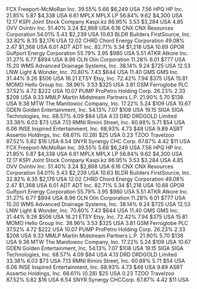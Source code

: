 
FCX	Freeport-McMoRan Inc.		39.55%	5.66	$6,249	USA	7.56
HPQ	HP Inc.		21.85%	5.87	$4,338	USA	6.61
MPLX	MPLX LP		56.84%	9.62	$4,300	USA	12.17
KSPI	Joint Stock Company Kaspi.kz		86.95%	3.53	$3,284	USA	4.85
OVV	Ovintiv Inc.		51.40%	3.24	$2,868	USA	6.16
CNX	CNX Resources Corporation		54.01%	5.43	$2,239	USA	10.63
BLDR	Builders FirstSource, Inc.		32.82%	8.35	$2,176	USA	12.02
CHRD	Chord Energy Corporation		49.08%	2.47	$1,368	USA	6.01
ADT	ADT Inc.		82.71%	5.34	$1,218	USA	10.69
GPOR	Gulfport Energy Corporation		55.79%	3.95	$980	USA	5.51
ATKR	Atkore Inc.		31.27%	6.77	$894	USA	8.96
OLN	Olin Corporation		11.28%	6.01	$777	USA	15.20
WMS	Advanced Drainage Systems, Inc.		38.14%	9.24	$725	USA	12.53
LNW	Light & Wonder, Inc.		70.80%	7.43	$644	USA	11.40
GMS	GMS Inc.		31.44%	9.26	$506	USA	16.21
ETSY	Etsy, Inc.		72.42%	7.94	$375	USA	15.81
MOMO	Hello Group Inc.		38.96%	3.53	$325	USA	3.81
GSM	Ferroglobe PLC		37.52%	4.72	$222	USA	10.07
PUMP	ProPetro Holding Corp.		26.23%	2.33	$208	USA	9.33
MMLP	Martin Midstream Partners L.P.		21.90%	5.70	$138	USA	9.38
MTW	The Manitowoc Company, Inc.		17.22%	5.24	$109	USA	10.67
GDEN	Golden Entertainment, Inc.		54.13%	7.07	$108	USA	19.15
SIGA	SIGA Technologies, Inc.		68.57%	4.09	$84	USA	4.13
DRD	DRDGOLD Limited		33.38%	6.03	$73	USA	7.13
RMNI	Rimini Street, Inc.		60.88%	5.71	$54	USA	6.06
INSE	Inspired Entertainment, Inc.		68.93%	4.73	$48	USA	9.89
ASRT	Assertio Holdings, Inc.		68.61%	(0.28)	$25	USA	0.23
TZOO	Travelzoo		87.52%	5.82	$16	USA	6.54
SNYR	Synergy CHC Corp.		67.87%	4.42	$11	USA	
FCX	Freeport-McMoRan Inc.		39.55%	5.66	$6,249	USA	7.56
HPQ	HP Inc.		21.85%	5.87	$4,338	USA	6.61
MPLX	MPLX LP		56.84%	9.62	$4,300	USA	12.17
KSPI	Joint Stock Company Kaspi.kz		86.95%	3.53	$3,284	USA	4.85
OVV	Ovintiv Inc.		51.40%	3.24	$2,868	USA	6.16
CNX	CNX Resources Corporation		54.01%	5.43	$2,239	USA	10.63
BLDR	Builders FirstSource, Inc.		32.82%	8.35	$2,176	USA	12.02
CHRD	Chord Energy Corporation		49.08%	2.47	$1,368	USA	6.01
ADT	ADT Inc.		82.71%	5.34	$1,218	USA	10.69
GPOR	Gulfport Energy Corporation		55.79%	3.95	$980	USA	5.51
ATKR	Atkore Inc.		31.27%	6.77	$894	USA	8.96
OLN	Olin Corporation		11.28%	6.01	$777	USA	15.20
WMS	Advanced Drainage Systems, Inc.		38.14%	9.24	$725	USA	12.53
LNW	Light & Wonder, Inc.		70.80%	7.43	$644	USA	11.40
GMS	GMS Inc.		31.44%	9.26	$506	USA	16.21
ETSY	Etsy, Inc.		72.42%	7.94	$375	USA	15.81
MOMO	Hello Group Inc.		38.96%	3.53	$325	USA	3.81
GSM	Ferroglobe PLC		37.52%	4.72	$222	USA	10.07
PUMP	ProPetro Holding Corp.		26.23%	2.33	$208	USA	9.33
MMLP	Martin Midstream Partners L.P.		21.90%	5.70	$138	USA	9.38
MTW	The Manitowoc Company, Inc.		17.22%	5.24	$109	USA	10.67
GDEN	Golden Entertainment, Inc.		54.13%	7.07	$108	USA	19.15
SIGA	SIGA Technologies, Inc.		68.57%	4.09	$84	USA	4.13
DRD	DRDGOLD Limited		33.38%	6.03	$73	USA	7.13
RMNI	Rimini Street, Inc.		60.88%	5.71	$54	USA	6.06
INSE	Inspired Entertainment, Inc.		68.93%	4.73	$48	USA	9.89
ASRT	Assertio Holdings, Inc.		68.61%	(0.28)	$25	USA	0.23
TZOO	Travelzoo		87.52%	5.82	$16	USA	6.54
SNYR	Synergy CHCCorp.		67.87%	4.42	$11	USA	
